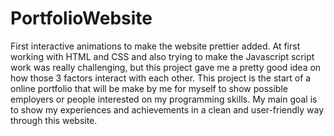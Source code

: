 # PortfolioWebsite
First interactive animations to make the website prettier added.
At first working with HTML and CSS and also trying to make the Javascript script work was really challenging, but this project gave me a pretty good idea on how those 3 factors interact with each other.
This project is the start of a online portfolio that will be make by me for myself to show possible employers or people interested on my programming skills. My main goal is to show my experiences and achievements in a clean and user-friendly way through this website.
